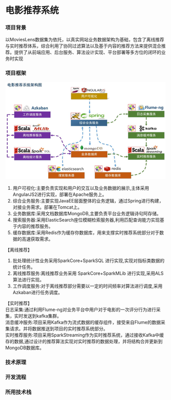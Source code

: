 # 电影推荐系统 
### 项目背景
以MoviesLens数据集为依托，以真实网站业务数据架构为基础，包含了离线推荐与实时推荐体系，综合利用了协同过滤算法以及基于内容的推荐方法来提供混合推荐。提供了从前端应用、后台服务、算法设计实现、平台部署等多方位的闭环的业务时实现
### 项目框架  
![img.png](img/img01.png)  
1. 用户可视化:主要负责实现和用户的交互以及业务数据的展示,主体采用AngularJS2进行实现，部署在Apache服务上。
2. 综合业务服务:主要实现JavaEE层面整体的业务逻辑，通过Spring进行构建，对接业务需求。部署在Tomcat上。
3. 业务数据库:采用文档数据库MongoDB,主要负责平台业务逻辑诗句阿存储。
4. 搜索服务器:采用ElasticSearch座位模糊检索服务器,利用匹配查询能力实现基于内容的推荐服务。
5. 缓存数据库:采用Redis作为缓存你数据库，用来支撑实时推荐系统部分对于数据的高速获取需求。

【离线推荐】  
1. 批处理统计性业务采用SparkCore+SparkSQL 进行实现,实现对指标类数据的统计任务。
2. 离线推荐服务:离线推荐业务采用 SparkCore+SparkMLib 进行实现,采用ALS算法进行实现。
3. 工作调度服务:对于离线推荐部分需要以一定的时间频率对算法进行调度,采用Azkaban进行任务调度。

【实时推荐】  
日志采集:通过利用Flume-ng对业务平台中用户对于电影的一次评分行为进行采集，实时发送到kafka集群。  
消息缓冲服务:项目采用Kafka作为流式数据的缓存组件，接受来自Flume的数据采集请求。并将数据推送到项目的实时推荐系统部分。  
实时推荐服务:项目采用SparkStreaming作为实时推荐系统，通过接收Kafka中缓存的数据,通过设计的推荐算法实现对实时推荐的数据处理，并将结构合并更新到MongoDB数据库。
### 技术原理  
### 开发流程  
### 所用技术栈 
